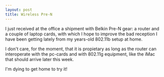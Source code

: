 ```yaml
---
layout: post
title: Wireless Pre-N
---
```


I just received at the office a shipment with Belkin Pre-N gear: a router and a couple of laptop cards, with which I hope to improve the bad reception I have been getting lately from my years-old 802.11b setup at home.

I don't care, for the moment, that it is propietary as long as the router can interoperate with the pc-cards and with 802.11g equipment, like the iMac that should arrive later this week.

I'm dying to get home to try it!
